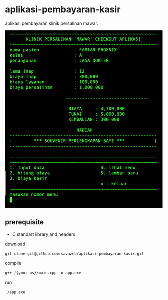 # aplikasi-pembayaran-kasir

aplikasi pembayaran klinik persalinan mawar.

<img src="app-image.png">

## prerequisite

- C standart library and headers

download

```lisp
git clone git@github.com:savazeb/aplikasi-pembayaran-kasir.git
```

compile

```lisp
g++ /{your os}/main.cpp -o app.exe
```

run

```lisp
./app.exe
```
